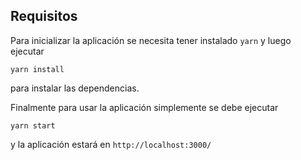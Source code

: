 ## Requisitos

Para inicializar la aplicación se necesita tener instalado `yarn` y luego ejecutar

```
yarn install
```

para instalar las dependencias.

Finalmente para usar la aplicación simplemente se debe ejecutar

```
yarn start
```

y la aplicación estará en `http://localhost:3000/`
